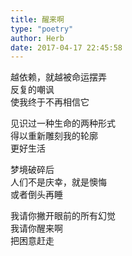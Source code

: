 ```yaml
---  
title: 醒来啊  
type: "poetry"  
author: Herb  
date: 2017-04-17 22:45:58  
---  
```

越依赖，就越被命运摆弄  
反复的嘲讽  
使我终于不再相信它  

见识过一种生命的两种形式  
得以重新雕刻我的轮廓  
更好生活  

梦境破碎后  
人们不是庆幸，就是懊悔  
或者倒头再睡  

我请你撇开眼前的所有幻觉  
我请你醒来啊  
把困意赶走